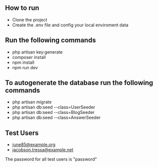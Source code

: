 ## How to run

- Clone the project
- Create the .env file and config your local enviroment data

## Run the following commands

- php artisan key:generate
- composer install
- npm install
- npm run dev

## To autogenerate the database run the following commands

- php artisan migrate
- php artisan db:seed --class=UserSeeder
- php artisan db:seed --class=BlogSeeder
- php artisan db:seed --class=AnswerSeeder

## Test Users

- june85@example.org
- jacobson.tressa@example.net

The password for all test users is "password"